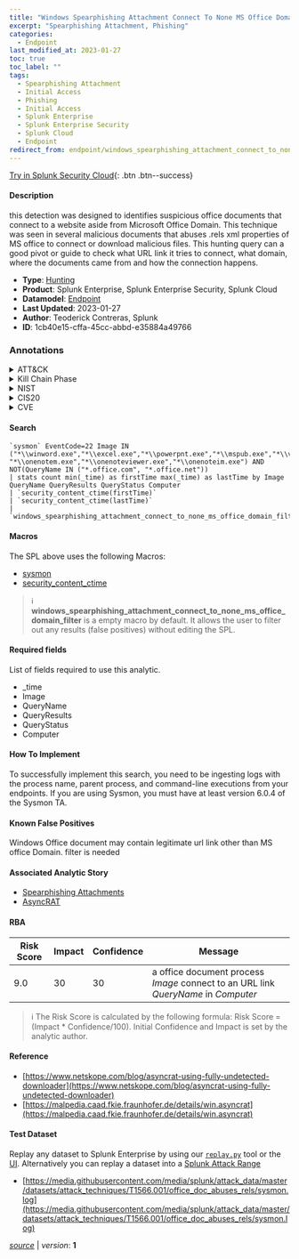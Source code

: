 ```yaml
---
title: "Windows Spearphishing Attachment Connect To None MS Office Domain"
excerpt: "Spearphishing Attachment, Phishing"
categories:
  - Endpoint
last_modified_at: 2023-01-27
toc: true
toc_label: ""
tags:
  - Spearphishing Attachment
  - Initial Access
  - Phishing
  - Initial Access
  - Splunk Enterprise
  - Splunk Enterprise Security
  - Splunk Cloud
  - Endpoint
redirect_from: endpoint/windows_spearphishing_attachment_connect_to_none_ms_office_domain/
---
```




[Try in Splunk Security Cloud](https://www.splunk.com/en_us/cyber-security.html){: .btn .btn--success}

#### Description

this detection was designed to identifies suspicious office documents that connect to a website aside from Microsoft Office Domain. This technique was seen in several malicious documents that abuses .rels xml properties of MS office to connect or download malicious files. This hunting query can a good pivot or guide to check what URL link it tries to connect, what domain, where the documents came from and how the connection happens.

- **Type**: [Hunting](https://github.com/splunk/security_content/wiki/Detection-Analytic-Types)
- **Product**: Splunk Enterprise, Splunk Enterprise Security, Splunk Cloud
- **Datamodel**: [Endpoint](https://docs.splunk.com/Documentation/CIM/latest/User/Endpoint)
- **Last Updated**: 2023-01-27
- **Author**: Teoderick Contreras, Splunk
- **ID**: 1cb40e15-cffa-45cc-abbd-e35884a49766

### Annotations
<details>
  <summary>ATT&CK</summary>

<div markdown="1">

#### [ATT&CK](https://attack.mitre.org/)

| ID          | Technique   | Tactic         |
| ----------- | ----------- |--------------- |
| [T1566.001](https://attack.mitre.org/techniques/T1566/001/) | Spearphishing Attachment | Initial Access |

| [T1566](https://attack.mitre.org/techniques/T1566/) | Phishing | Initial Access |

</div>
</details>


<details>
  <summary>Kill Chain Phase</summary>

<div markdown="1">

* Exploitation


</div>
</details>


<details>
  <summary>NIST</summary>

<div markdown="1">

* DE.CM



</div>
</details>

<details>
  <summary>CIS20</summary>

<div markdown="1">

* CIS 3
* CIS 5
* CIS 16



</div>
</details>

<details>
  <summary>CVE</summary>

<div markdown="1">


</div>
</details>


#### Search

```
`sysmon` EventCode=22 Image IN ("*\\winword.exe","*\\excel.exe","*\\powerpnt.exe","*\\mspub.exe","*\\visio.exe","*\\wordpad.exe","*\\wordview.exe","*\\onenote.exe", "*\\onenotem.exe","*\\onenoteviewer.exe","*\\onenoteim.exe") AND NOT(QueryName IN ("*.office.com", "*.office.net")) 
| stats count min(_time) as firstTime max(_time) as lastTime by Image QueryName QueryResults QueryStatus Computer 
| `security_content_ctime(firstTime)` 
| `security_content_ctime(lastTime)` 
| `windows_spearphishing_attachment_connect_to_none_ms_office_domain_filter`
```

#### Macros
The SPL above uses the following Macros:
* [sysmon](https://github.com/splunk/security_content/blob/develop/macros/sysmon.yml)
* [security_content_ctime](https://github.com/splunk/security_content/blob/develop/macros/security_content_ctime.yml)

> :information_source:
> **windows_spearphishing_attachment_connect_to_none_ms_office_domain_filter** is a empty macro by default. It allows the user to filter out any results (false positives) without editing the SPL.



#### Required fields
List of fields required to use this analytic.
* _time
* Image
* QueryName
* QueryResults
* QueryStatus
* Computer



#### How To Implement
To successfully implement this search, you need to be ingesting logs with the process name, parent process, and command-line executions from your endpoints. If you are using Sysmon, you must have at least version 6.0.4 of the Sysmon TA.
#### Known False Positives
Windows Office document may contain legitimate url link other than MS office Domain. filter is needed

#### Associated Analytic Story
* [Spearphishing Attachments](/stories/spearphishing_attachments)
* [AsyncRAT](/stories/asyncrat)




#### RBA

| Risk Score  | Impact      | Confidence   | Message      |
| ----------- | ----------- |--------------|--------------|
| 9.0 | 30 | 30 | a office document process $Image$ connect to an URL link $QueryName$ in $Computer$ |


> :information_source:
> The Risk Score is calculated by the following formula: Risk Score = (Impact * Confidence/100). Initial Confidence and Impact is set by the analytic author.


#### Reference

* [https://www.netskope.com/blog/asyncrat-using-fully-undetected-downloader](https://www.netskope.com/blog/asyncrat-using-fully-undetected-downloader)
* [https://malpedia.caad.fkie.fraunhofer.de/details/win.asyncrat](https://malpedia.caad.fkie.fraunhofer.de/details/win.asyncrat)



#### Test Dataset
Replay any dataset to Splunk Enterprise by using our [`replay.py`](https://github.com/splunk/attack_data#using-replaypy) tool or the [UI](https://github.com/splunk/attack_data#using-ui).
Alternatively you can replay a dataset into a [Splunk Attack Range](https://github.com/splunk/attack_range#replay-dumps-into-attack-range-splunk-server)

* [https://media.githubusercontent.com/media/splunk/attack_data/master/datasets/attack_techniques/T1566.001/office_doc_abuses_rels/sysmon.log](https://media.githubusercontent.com/media/splunk/attack_data/master/datasets/attack_techniques/T1566.001/office_doc_abuses_rels/sysmon.log)



[*source*](https://github.com/splunk/security_content/tree/develop/detections/endpoint/windows_spearphishing_attachment_connect_to_none_ms_office_domain.yml) \| *version*: **1**